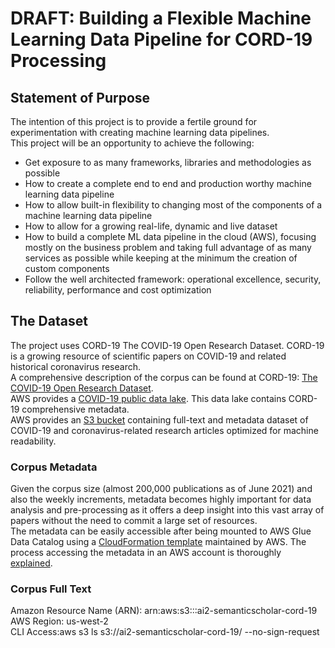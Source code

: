 # DRAFT: Building a Flexible Machine Learning Data Pipeline for CORD-19 Processing     

## Statement of Purpose     

The intention of this project is to provide a fertile ground for experimentation with creating machine learning data pipelines.    
This project will be an opportunity to achieve the following:     
- Get exposure to as many frameworks, libraries and methodologies as possible
- How to create a complete end to end and production worthy machine learning data pipeline
- How to allow built-in flexibility to changing most of the components of a machine learning data pipeline
- How to allow for a growing real-life, dynamic and live dataset
- How to build a complete ML data pipeline in the cloud (AWS), focusing mostly on the business problem and taking full advantage of as many services as possible while keeping at the minimum the creation of custom components
- Follow the well architected framework: operational excellence, security, reliability, performance and cost optimization

## The Dataset    

The project uses CORD-19 The COVID-19 Open Research Dataset. CORD-19 is a growing resource of scientific papers on COVID-19 and related historical coronavirus research.    
A comprehensive description of the corpus can be found at CORD-19: [The COVID-19 Open Research Dataset](https://www.aclweb.org/anthology/2020.nlpcovid19-acl.1.pdf).     
AWS provides a [COVID-19 public data lake](https://aws.amazon.com/blogs/big-data/a-public-data-lake-for-analysis-of-covid-19-data/). This data lake contains CORD-19 comprehensive metadata.      
AWS provides an [S3 bucket](https://registry.opendata.aws/cord-19/) containing full-text and metadata dataset of COVID-19 and coronavirus-related research articles optimized for machine readability.     

### Corpus Metadata     
Given the corpus size (almost 200,000 publications as of June 2021) and also the weekly increments, metadata becomes highly important for data analysis and pre-processing as it offers a deep insight into this vast array of papers without the need to commit a large set of resources.     
The metadata can be easily accessible after being mounted to AWS Glue Data Catalog using a [CloudFormation template](https://covid19-lake.s3.us-east-2.amazonaws.com/cfn/CovidLakeStack.template.json) maintained by AWS. The process accessing the metadata in an AWS account is thoroughly [explained](https://aws.amazon.com/blogs/big-data/a-public-data-lake-for-analysis-of-covid-19-data/).     

### Corpus Full Text
Amazon Resource Name (ARN): arn:aws:s3:::ai2-semanticscholar-cord-19     
AWS Region: us-west-2    
CLI Access:aws s3 ls s3://ai2-semanticscholar-cord-19/ --no-sign-request     

